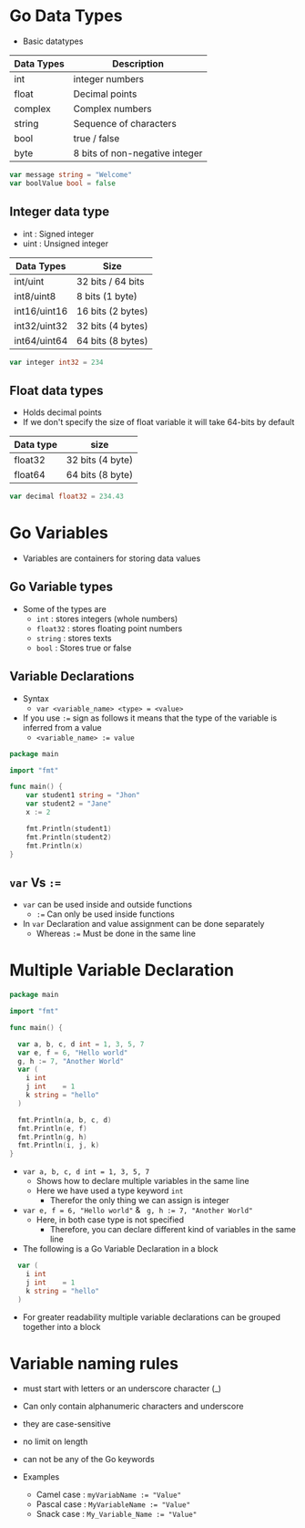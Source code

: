 # Go Data Types
- Basic datatypes
  
| Data Types | Description                    |
|------------|--------------------------------|
| int        | integer numbers                |
| float      | Decimal points                 |
| complex    | Complex numbers                |
| string     | Sequence of characters         |
| bool       | true / false                   |
| byte       | 8 bits of non-negative integer |

```go
var message string = "Welcome"
var boolValue bool = false
```

## Integer data type
- int : Signed integer
- uint : Unsigned integer

| Data Types   | Size              |
|--------------|-------------------|
| int/uint     | 32 bits / 64 bits |
| int8/uint8   | 8 bits (1 byte)   |
| int16/uint16 | 16 bits (2 bytes) |
| int32/uint32 | 32 bits (4 bytes) |
| int64/uint64 | 64 bits (8 bytes) |
```go
var integer int32 = 234
```

## Float data types
- Holds decimal points
- If we don't specify the size of float variable it will take 64-bits by default

| Data type | size             |
|-----------|------------------|
| float32   | 32 bits (4 byte) |
| float64   | 64 bits (8 byte) |

```go
var decimal float32 = 234.43
```

# Go Variables
- Variables are containers for storing data values

## Go Variable types
- Some of the types are
  - `int` : stores integers (whole numbers)
  - `float32` : stores floating point numbers
  - `string` : stores texts
  - `bool` : Stores true or false

## Variable Declarations
- Syntax
  - `var <variable_name> <type> = <value>`
- If you use `:=` sign as follows it means that the type of the variable is inferred from a value
  - `<variable_name> := value`

```go
package main

import "fmt"

func main() {
    var student1 string = "Jhon"
    var student2 = "Jane"
    x := 2

    fmt.Println(student1)
    fmt.Println(student2)
    fmt.Println(x)
}
```

## `var` Vs `:=`
- `var` can be used inside and outside functions
  - `:=` Can only be used inside functions
- In `var` Declaration and value assignment can be done separately
  - Whereas `:=` Must be done in the same line

# Multiple Variable Declaration
```go
package main

import "fmt"

func main() {

  var a, b, c, d int = 1, 3, 5, 7
  var e, f = 6, "Hello world"
  g, h := 7, "Another World"
  var (
    i int
    j int    = 1
    k string = "hello"
  )

  fmt.Println(a, b, c, d)
  fmt.Println(e, f)
  fmt.Println(g, h)
  fmt.Println(i, j, k)
}
```
- `var a, b, c, d int = 1, 3, 5, 7`
  - Shows how to declare multiple variables in the same line
  - Here we have used a type keyword `int`
    - Therefor the only thing we can assign is integer
- `var e, f = 6, "Hello world"` & ` g, h := 7, "Another World"`
  - Here, in both case type is not specified
    - Therefore, you can declare different kind of variables in the same line
- The following is a Go Variable Declaration in a block
```go
  var (
    i int
    j int    = 1
    k string = "hello"
  )
```
  - For greater readability multiple variable declarations can be grouped together into a block

# Variable naming rules
- must start with letters or an underscore character (_)
- Can only contain alphanumeric characters and underscore
- they are case-sensitive
- no limit on length
- can not be any of the Go keywords

- Examples
  - Camel case : `myVariabName := "Value"`
  - Pascal case : `MyVariableName := "Value"`
  - Snack case : `My_Variable_Name := "Value"`

